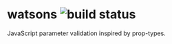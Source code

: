 # watsons ![build status](https://travis-ci.org/zhangkaiyulw/watsons.svg)
JavaScript parameter validation inspired by prop-types.
